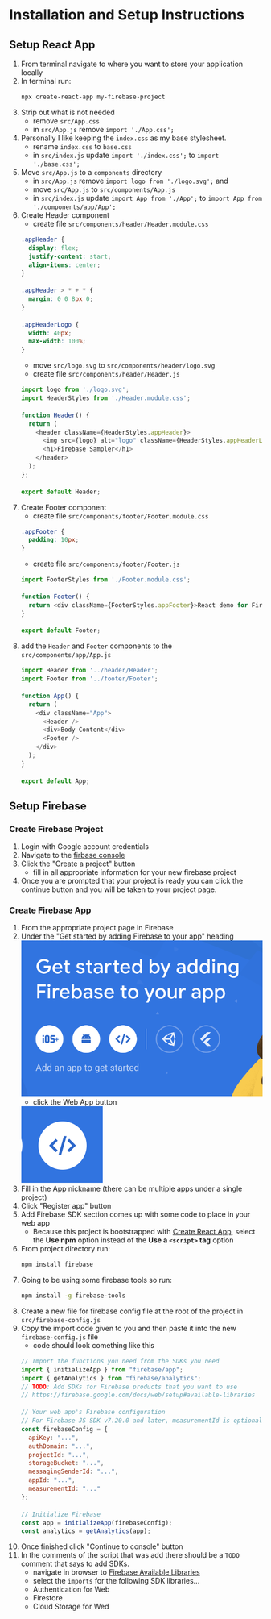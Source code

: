 # Installation and Setup Instructions

## Setup React App

1. From terminal navigate to where you want to store your application locally
1. In terminal run:
    ```bash
    npx create-react-app my-firebase-project
    ```
1. Strip out what is not needed
    - remove `src/App.css`
    - in `src/App.js` remove `import './App.css';`
1. Personally I like keeping the `index.css` as my base stylesheet.
    - rename `index.css` to `base.css`
    - in `src/index.js` update `import './index.css';` to `import './base.css';`
1. Move `src/App.js` to a `components` directory
    - in `src/App.js` remove `import logo from './logo.svg';` and 
    - move `src/App.js` to `src/components/App.js`
    - in `src/index.js` update `import App from './App';` to `import App from './components/app/App';`
1. Create Header component
    - create file `src/components/header/Header.module.css`
    ```css
    .appHeader {
      display: flex;
      justify-content: start;
      align-items: center;
    }

    .appHeader > * + * {
      margin: 0 0 8px 0;
    }

    .appHeaderLogo {
      width: 40px;
      max-width: 100%;
    }

    ```
    - move `src/logo.svg` to `src/components/header/logo.svg`
    - create file `src/components/header/Header.js`
    ```javascript
    import logo from './logo.svg';
    import HeaderStyles from './Header.module.css';

    function Header() {
      return (
        <header className={HeaderStyles.appHeader}>
          <img src={logo} alt="logo" className={HeaderStyles.appHeaderLogo} />
          <h1>Firebase Sampler</h1>
        </header>
      );
    };

    export default Header;

    ```
1. Create Footer component
    - create file `src/components/footer/Footer.module.css`
    ```css
    .appFooter {
      padding: 10px;
    }

    ```
    - create file `src/components/footer/Footer.js`
    ```javascript
    import FooterStyles from './Footer.module.css';

    function Footer() {
      return <div className={FooterStyles.appFooter}>React demo for Firebase</div>;
    }

    export default Footer;

    ```
1. add the `Header` and `Footer` components to the `src/components/app/App.js`
    ```javascript
    import Header from '../header/Header';
    import Footer from '../footer/Footer';

    function App() {
      return (
        <div className="App">
          <Header />
          <div>Body Content</div>
          <Footer />
        </div>
      );
    }

    export default App;

    ```

## Setup Firebase

### Create Firebase Project

1. Login with Google account credentials
1. Navigate to the [firbase console](https://console.firebase.google.com/)
1. Click the "Create a project" button
    - fill in all appropriate information for your new firebase project
1. Once you are prompted that your project is ready you can click the continue button and you will be taken to your project page.

### Create Firebase App

1. From the appropriate project page in Firebase
1. Under the "Get started by adding Firebase to your app" heading
    <img src="./assets/firebase-app-create.png" alt="Get started by adding Firebase to your app" />
    - click the Web App button
    <img src="./assets/firebase-app-web-btn.png" alt="Firebase Web App Button" />
1. Fill in the App nickname (there can be multiple apps under a single project)
1. Click "Register app" button
1. Add Firebase SDK section comes up with some code to place in your web app
    - Because this project is bootstrapped with [Create React App](), select the **Use npm** option instead of the **Use a `<script>` tag** option
1. From project directory run:
    ```bash
    npm install firebase
    ```
1. Going to be using some firebase tools so run:
    ```bash
    npm install -g firebase-tools
    ```
1. Create a new file for firebase config file at the root of the project in `src/firebase-config.js`
1. Copy the import code given to you and then paste it into the new `firebase-config.js` file
    - code should look comething like this
    ```javascript
    // Import the functions you need from the SDKs you need
    import { initializeApp } from "firebase/app";
    import { getAnalytics } from "firebase/analytics";
    // TODO: Add SDKs for Firebase products that you want to use
    // https://firebase.google.com/docs/web/setup#available-libraries

    // Your web app's Firebase configuration
    // For Firebase JS SDK v7.20.0 and later, measurementId is optional
    const firebaseConfig = {
      apiKey: "...",
      authDomain: "...",
      projectId: "...",
      storageBucket: "...",
      messagingSenderId: "...",
      appId: "...",
      measurementId: "..."
    };

    // Initialize Firebase
    const app = initializeApp(firebaseConfig);
    const analytics = getAnalytics(app);
    ```
1. Once finished click "Continue to console" button
1. In the comments of the script that was add there should be a `TODO` comment that says to add SDKs.
    - navigate in browser to [Firebase Available Libraries](https://firebase.google.com/docs/web/setup#available-libraries)
    - select the `imports` for the following SDK libraries...
    - Authentication for Web
    - Firestore
    - Cloud Storage for Wed

